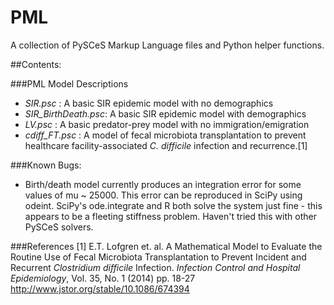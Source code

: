 PML
===

A collection of PySCeS Markup Language files and Python helper
functions.

##Contents: 

###PML Model Descriptions
- *SIR.psc* : A basic SIR epidemic model with no demographics
- *SIR_BirthDeath.psc*: A basic SIR epidemic model with demographics
- *LV.psc* : A basic predator-prey model with no immigration/emigration
- *cdiff_FT.psc* : A model of fecal microbiota transplantation to prevent
healthcare facility-associated *C. difficile* infection and recurrence.[1]

###Known Bugs:
- Birth/death model currently produces an integration error for some values of
mu ~ 25000. This error can be reproduced in SciPy using odeint. SciPy's
ode.integrate and R both solve the system just fine - this appears to be a
fleeting stiffness problem. Haven't tried this with other PySCeS solvers.


###References
[1] E.T. Lofgren et. al. A Mathematical Model to Evaluate the Routine Use of
Fecal Microbiota Transplantation to Prevent Incident and Recurrent *Clostridium
difficile* Infection. *Infection Control and Hospital Epidemiology*, Vol. 35,
No. 1 (2014) pp. 18-27 http://www.jstor.org/stable/10.1086/674394